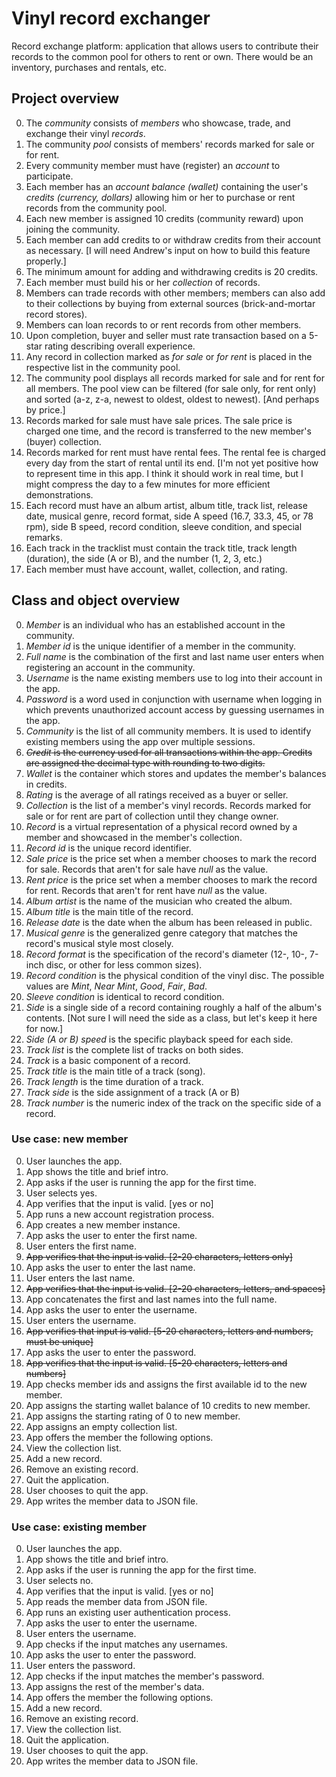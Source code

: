 # Vinyl record exchanger

Record exchange platform: application that allows users to contribute their records to the common pool for others to rent or own. There would be an inventory, purchases and rentals, etc.

## Project overview 

0. The *community* consists of *members* who showcase, trade, and exchange their vinyl *records*.
0. The community *pool* consists of members' records marked for sale or for rent.
0. Every community member must have (register) an *account* to participate. 
0. Each member has an *account balance (wallet)* containing the user's *credits (currency, dollars)* allowing him or her to purchase or rent records from the community pool. 
0. Each new member is assigned 10 credits (community reward) upon joining the community. 
0. Each member can add credits to or withdraw credits from their account as necessary. [I will need Andrew's input on how to build this feature properly.]
0. The minimum amount for adding and withdrawing credits is 20 credits.
0. Each member must build his or her *collection* of records. 
0. Members can trade records with other members; members can also add to their collections by buying from external sources (brick-and-mortar record stores). 
0. Members can loan records to or rent records from other members. 
0. Upon completion, buyer and seller must rate transaction based on a 5-star rating describing overall experience.
0. Any record in collection marked as *for sale* or *for rent* is placed in the respective list in the community pool. 
0. The community pool displays all records marked for sale and for rent for all members. The pool view can be filtered (for sale only, for rent only) and sorted (a-z, z-a, newest to oldest, oldest to newest). [And perhaps by price.]
0. Records marked for sale must have sale prices. The sale price is charged one time, and the record is transferred to the new member's (buyer) collection.
0. Records marked for rent must have rental fees. The rental fee is charged every day from the start of rental until its end. [I'm not yet positive how to represent time in this app. I think it should work in real time, but I might compress the day to a few minutes for more efficient demonstrations. 
0. Each record must have an album artist, album title, track list, release date, musical genre, record format, side A speed (16.7, 33.3, 45, or 78 rpm), side B speed, record condition, sleeve condition, and special remarks.
0. Each track in the tracklist must contain the track title, track length (duration), the side (A or B), and the number (1, 2, 3, etc.)
0. Each member must have account, wallet, collection, and rating.

## Class and object overview

0. *Member* is an individual who has an established account in the community.
0. *Member id* is the unique identifier of a member in the community.
0. *Full name* is the combination of the first and last name user enters when registering an account in the community.
0. *Username* is the name existing members use to log into their account in the app. 
0. *Password* is a word used in conjunction with username when logging in which prevents unauthorized account access by guessing usernames in the app.
0. *Community* is the list of all community members. It is used to identify existing members using the app over multiple sessions.
0. ~~*Credit* is the currency used for all transactions within the app. Credits are assigned the decimal type with rounding to two digits.~~ 
0. *Wallet* is the container which stores and updates the member's balances in credits. 
0. *Rating* is the average of all ratings received as a buyer or seller. 
0. *Collection* is the list of a member's vinyl records. Records marked for sale or for rent are part of collection until they change owner. 
0. *Record* is a virtual representation of a physical record owned by a member and showcased in the member's collection. 
0. *Record id* is the unique record identifier.
0. *Sale price* is the price set when a member chooses to mark the record for sale. Records that aren't for sale have *null* as the value.
0. *Rent price* is the price set when a member chooses to mark the record for rent. Records that aren't for rent have *null* as the value.
0. *Album artist* is the name of the musician who created the album. 
0. *Album title* is the main title of the record. 
0. *Release date* is the date when the album has been released in public.
0. *Musical genre* is the generalized genre category that matches the record's musical style most closely.
0. *Record format* is the specification of the record's diameter (12-, 10-, 7-inch disc, or other for less common sizes).
0. *Record condition* is the physical condition of the vinyl disc. The possible values are *Mint*, *Near Mint*, *Good*, *Fair*, *Bad*.
0. *Sleeve condition* is identical to record condition.
0. *Side* is a single side of a record containing roughly a half of the album's contents. [Not sure I will need the side as a class, but let's keep it here for now.]
0. *Side (A or B) speed* is the specific playback speed for each side. 
0. *Track list* is the complete list of tracks on both sides.
0. *Track* is a basic component of a record. 
0. *Track title* is the main title of a track (song).
0. *Track length* is the time duration of a track.
0. *Track side* is the side assignment of a track (A or B)
0. *Track number* is the numeric index of the track on the specific side of a record. 

### Use case: new member

0. User launches the app.
0. App shows the title and brief intro.
0. App asks if the user is running the app for the first time.
0. User selects yes.
0. App verifies that the input is valid. [yes or no]
0. App runs a new account registration process.
 0. App creates a new member instance.
 0. App asks the user to enter the first name.
 0. User enters the first name.
 0. ~~App verifies that the input is valid. [2-20 characters, letters only]~~
 0. App asks the user to enter the last name.
 0. User enters the last name.
 0. ~~App verifies that the input is valid. [2-20 characters, letters, and spaces]~~
 0. App concatenates the first and last names into the full name.
 0. App asks the user to enter the username.
 0. User enters the username.
 0. ~~App verifies that input is valid. [5-20 characters, letters and numbers, must be unique]~~
 0. App asks the user to enter the password.
 0. ~~App verifies that the input is valid. [5-20 characters, letters and numbers]~~
 0. App checks member ids and assigns the first available id to the new member.
 0. App assigns the starting wallet balance of 10 credits to new member.
 0. App assigns the starting rating of 0 to new member.
 0. App assigns an empty collection list.
0. App offers the member the following options.
 0. View the collection list.
 0. Add a new record.
 0. Remove an existing record.
 0. Quit the application.
0. User chooses to quit the app.
0. App writes the member data to JSON file.

### Use case: existing member

0. User launches the app.
0. App shows the title and brief intro.
0. App asks if the user is running the app for the first time.
0. User selects no.
0. App verifies that the input is valid. [yes or no]
0. App reads the member data from JSON file.
0. App runs an existing user authentication process.
 0. App asks the user to enter the username.
 0. User enters the username.
 0. App checks if the input matches any usernames.
 0. App asks the user to enter the password.
 0. User enters the password. 
 0. App checks if the input matches the member's password.
0. App assigns the rest of the member's data.
0. App offers the member the following options.
 0. Add a new record.
 0. Remove an existing record.
 0. View the collection list.
 0. Quit the application.
0. User chooses to quit the app.
0. App writes the member data to JSON file.